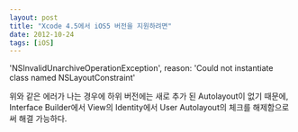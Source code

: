 ```yaml
---
layout: post
title: "Xcode 4.5에서 iOS5 버전을 지원하려면"
date: 2012-10-24
tags: [iOS]
---
```


<div class="message">
'NSInvalidUnarchiveOperationException', reason: 'Could not instantiate class named NSLayoutConstraint'
</div>

위와 같은 에러가 나는 경우에 하위 버전에는 새로 추가 된 Autolayout이 없기 때문에,
Interface Builder에서 View의 Identity에서 User Autolayout의 체크를 해제함으로써 해결 가능하다.
